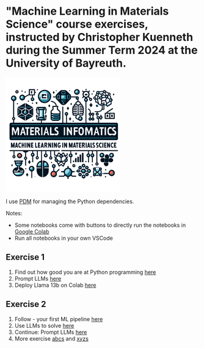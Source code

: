 # "Machine Learning in Materials Science" course exercises, instructed by Christopher Kuenneth during the Summer Term 2024 at the University of Bayreuth.

<img src="files/logo.webp" alt="drawing" style="width:300px;"/>


I use [PDM](https://github.com/pdm-project/pdm/) for managing the Python dependencies. 


Notes: 

- Some notebooks come with buttons to directly run the notebooks in [Google Colab](https://colab.research.google.com/)
- Run all notebooks in your own VSCode 



## Exercise 1

1. Find out how good you are at Python programming [here](1_exercise/evaluate_python_skills.ipynb)
1. Prompt LLMs [here](1_exercise/prompt_LLMs.ipynb)
2. Deploy Llama 13b on Colab [here](1_exercise/deploy_codellama_13B_tutorial.ipynb)


## Exercise 2

1. Follow - your first ML pipeline [here](2_exercise/first_ml_pipeline.ipynb)
2. Use LLMs to solve [here](1_exercise/evaluate_python_skills.ipynb)
3. Continue: Prompt LLMs [here](1_exercise/prompt_LLMs.ipynb)
4. More exercise [abcs](2_exercise/python_abcs.ipynb) and [xyzs](2_exercise/python_xyzs.ipynb)